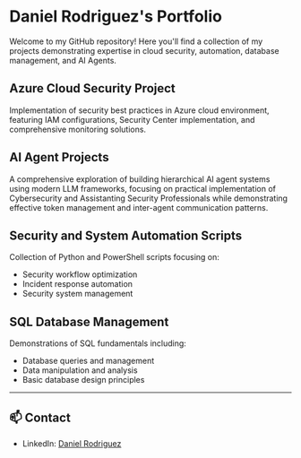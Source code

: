 # Daniel Rodriguez's Portfolio

Welcome to my GitHub repository! Here you'll find a collection of my projects demonstrating expertise in cloud security, automation, database management, and AI Agents.

## Azure Cloud Security Project
Implementation of security best practices in Azure cloud environment, featuring IAM configurations, Security Center implementation, and comprehensive monitoring solutions.

## AI Agent Projects
A comprehensive exploration of building hierarchical AI agent systems using modern LLM frameworks, focusing on practical implementation of Cybersecurity and Assistanting Security Professionals while demonstrating effective token management and inter-agent communication patterns.

## Security and System Automation Scripts
Collection of Python and PowerShell scripts focusing on:
- Security workflow optimization
- Incident response automation
- Security system management

## SQL Database Management
Demonstrations of SQL fundamentals including:
- Database queries and management
- Data manipulation and analysis
- Basic database design principles

---

## 📫 Contact
- LinkedIn: [Daniel Rodriguez](https://www.linkedin.com/in/daniel-a-rodriguez168/)
